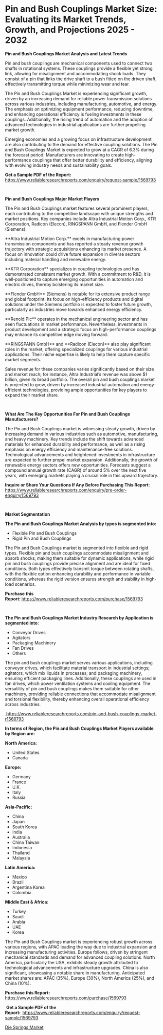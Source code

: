 <p><h1>Pin and Bush Couplings Market Size: Evaluating its Market Trends, Growth, and Projections 2025 - 2032</h1></p><p><strong>Pin and Bush Couplings Market Analysis and Latest Trends</strong></p>
<p><p>Pin and bush couplings are mechanical components used to connect two shafts in rotational systems. These couplings provide a flexible yet strong link, allowing for misalignment and accommodating shock loads. They consist of a pin that links the drive shaft to a bush fitted on the driven shaft, effectively transmitting torque while minimizing wear and tear. </p><p>The Pin and Bush Couplings Market is experiencing significant growth, driven by an increasing demand for reliable power transmission solutions across various industries, including manufacturing, automotive, and energy. The emphasis on optimizing equipment performance, reducing downtime, and enhancing operational efficiency is fueling investments in these couplings. Additionally, the rising trend of automation and the adoption of advanced technologies in industrial applications are further propelling market growth. </p><p>Emerging economies and a growing focus on infrastructure development are also contributing to the demand for effective coupling solutions. The Pin and Bush Couplings Market is expected to grow at a CAGR of 6.3% during the forecast period. Manufacturers are innovating to create high-performance couplings that offer better durability and efficiency, aligning with evolving industry needs and sustainability goals.</p></p>
<p><strong>Get a Sample PDF of the Report:&nbsp;</strong> <a href="https://www.reliableresearchreports.com/enquiry/request-sample/1569793?utm_campaign=3265&utm_medium=2&utm_source=Github&utm_content=ia&utm_term=25032025&utm_id=pin-and-bush-couplings">https://www.reliableresearchreports.com/enquiry/request-sample/1569793</a></p>
<p>&nbsp;</p>
<p><strong>Pin and Bush Couplings Major Market Players</strong></p>
<p><p>The Pin and Bush Couplings market features several prominent players, each contributing to the competitive landscape with unique strengths and market positions. Key companies include Altra Industrial Motion Corp., KTR Corporation, Radicon (Elecon), RINGSPANN GmbH, and Flender GmbH (Siemens).</p><p>**Altra Industrial Motion Corp.** excels in manufacturing power transmission components and has reported a steady revenue growth trajectory with strategic acquisitions enhancing its market presence. A focus on innovation could drive future expansion in diverse sectors including material handling and renewable energy.</p><p>**KTR Corporation** specializes in coupling technologies and has demonstrated consistent market growth. With a commitment to R&D, it is well-positioned to capture emerging opportunities in automation and electric drives, thereby bolstering its market size.</p><p>**Flender GmbH** (Siemens) is notable for its extensive product range and global footprint. Its focus on high-efficiency products and digital solutions under the Siemens portfolio is expected to foster future growth, particularly as industries move towards enhanced energy efficiency.</p><p>**Renold Plc** operates in the mechanical engineering sector and has seen fluctuations in market performance. Nevertheless, investments in product development and a strategic focus on high-performance couplings may enhance its competitive edge moving forward.</p><p>**RINGSPANN GmbH** and **Radicon (Elecon)** also play significant roles in the market, offering specialized couplings for various industrial applications. Their niche expertise is likely to help them capture specific market segments.</p><p>Sales revenue for these companies varies significantly based on their size and market reach; for instance, Altra Industrial’s revenue was above $1 billion, given its broad portfolio. The overall pin and bush couplings market is projected to grow, driven by increased industrial automation and energy-efficient technologies, providing ample opportunities for key players to expand their market share.</p></p>
<p>&nbsp;</p>
<p><strong>What Are The Key Opportunities For Pin and Bush Couplings Manufacturers?</strong></p>
<p><p>The Pin and Bush Couplings market is witnessing steady growth, driven by increasing demand in various industries such as automotive, manufacturing, and heavy machinery. Key trends include the shift towards advanced materials for enhanced durability and performance, as well as a rising emphasis on energy efficiency and maintenance-free solutions. Technological advancements and heightened investments in infrastructure are expected to further propel market expansion. Additionally, the growth of renewable energy sectors offers new opportunities. Forecasts suggest a compound annual growth rate (CAGR) of around 5% over the next five years, with emerging markets playing a crucial role in this upward trajectory.</p></p>
<p><strong>Inquire or Share Your Questions If Any Before Purchasing This Report:</strong> <a href="https://www.reliableresearchreports.com/enquiry/pre-order-enquiry/1569793?utm_campaign=3265&utm_medium=2&utm_source=Github&utm_content=ia&utm_term=25032025&utm_id=pin-and-bush-couplings">https://www.reliableresearchreports.com/enquiry/pre-order-enquiry/1569793</a></p>
<p>&nbsp;</p>
<p><strong>Market Segmentation</strong></p>
<p><strong>The Pin and Bush Couplings Market Analysis by types is segmented into:</strong></p>
<p><ul><li>Flexible Pin and Bush Couplings</li><li>Rigid Pin and Bush Couplings</li></ul></p>
<p><p>The Pin and Bush Couplings market is segmented into flexible and rigid types. Flexible pin and bush couplings accommodate misalignment and absorb shocks, making them suitable for dynamic applications, while rigid pin and bush couplings provide precise alignment and are ideal for fixed conditions. Both types effectively transmit torque between rotating shafts, with the flexible option enhancing durability and performance in variable conditions, whereas the rigid version ensures strength and stability in high-load scenarios.</p></p>
<p><strong>Purchase this Report:&nbsp;</strong><a href="https://www.reliableresearchreports.com/purchase/1569793?utm_campaign=3265&utm_medium=2&utm_source=Github&utm_content=ia&utm_term=25032025&utm_id=pin-and-bush-couplings">https://www.reliableresearchreports.com/purchase/1569793</a></p>
<p>&nbsp;</p>
<p><strong>The Pin and Bush Couplings Market Industry Research by Application is segmented into:</strong></p>
<p><ul><li>Conveyor Drives</li><li>Agitators</li><li>Packaging Machinery</li><li>Fan Drives</li><li>Others</li></ul></p>
<p><p>The pin and bush couplings market serves various applications, including conveyor drives, which facilitate material transport in industrial settings; agitators, which mix liquids in processes; and packaging machinery, ensuring efficient packaging lines. Additionally, these couplings are used in fan drives, which power ventilation systems and cooling equipment. The versatility of pin and bush couplings makes them suitable for other machinery, providing reliable connections that accommodate misalignment and torsional flexibility, thereby enhancing overall operational efficiency across industries.</p></p>
<p><a href="https://www.reliableresearchreports.com/pin-and-bush-couplings-market-r1569793?utm_campaign=3265&utm_medium=2&utm_source=Github&utm_content=ia&utm_term=25032025&utm_id=pin-and-bush-couplings">&nbsp;https://www.reliableresearchreports.com/pin-and-bush-couplings-market-r1569793</a></p>
<p><strong>In terms of Region, the Pin and Bush Couplings Market Players available by Region are:</strong></p>
<p>
    <p> <strong> North America: </strong>
        <ul>
            <li>United States</li>
            <li>Canada</li>
        </ul>
        </p> 
    <p> <strong> Europe: </strong>
        <ul>
            <li>Germany</li>
            <li>France</li>
            <li>U.K.</li>
            <li>Italy</li>
            <li>Russia</li>
        </ul>
        </p> 
    <p> <strong> Asia-Pacific: </strong>
        <ul>
            <li>China</li>
            <li>Japan</li>
            <li>South Korea</li>
            <li>India</li>
            <li>Australia</li>
            <li>China Taiwan</li>
            <li>Indonesia</li>
            <li>Thailand</li>
            <li>Malaysia</li>
        </ul>
        </p> 
    <p> <strong> Latin America: </strong>
        <ul>
            <li>Mexico</li>
            <li>Brazil</li>
            <li>Argentina Korea</li>
            <li>Colombia</li>
        </ul>
        </p> 
    <p> <strong> Middle East & Africa: </strong>
        <ul>
            <li>Turkey</li>
            <li>Saudi</li>
            <li>Arabia</li>
            <li>UAE</li>
            <li>Korea</li>
        </ul>
    </p>
    </p>
<p><p>The Pin and Bush Couplings market is experiencing robust growth across various regions, with APAC leading the way due to industrial expansion and increasing manufacturing activities. Europe follows, driven by stringent mechanical standards and demand for advanced coupling solutions. North America, particularly the USA, exhibits steady growth attributed to technological advancements and infrastructure upgrades. China is also significant, showcasing a notable share in manufacturing. Anticipated market shares are: APAC (35%), Europe (30%), North America (25%), and China (10%).</p></p>
<p><strong>Purchase this Report: </strong><a href="https://www.reliableresearchreports.com/purchase/1569793?utm_campaign=3265&utm_medium=2&utm_source=Github&utm_content=ia&utm_term=25032025&utm_id=pin-and-bush-couplings">https://www.reliableresearchreports.com/purchase/1569793</a></p>
<p>&nbsp;<strong>Get a Sample PDF of the Report:&nbsp;&nbsp;</strong><a href="https://www.reliableresearchreports.com/enquiry/request-sample/1569793?utm_campaign=3265&utm_medium=2&utm_source=Github&utm_content=ia&utm_term=25032025&utm_id=pin-and-bush-couplings">https://www.reliableresearchreports.com/enquiry/request-sample/1569793</a></p>
<p><strong></strong></p>
<p><p><a href="https://github.com/saklpelzami95/Market-Research-Report-List-1/blob/main/die-springs-market.md?utm_campaign=3265&utm_medium=2&utm_source=Github&utm_content=ia&utm_term=25032025&utm_id=pin-and-bush-couplings">Die Springs Market</a></p></p>